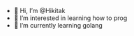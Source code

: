 - 👋 Hi, I’m @Hikitak
- 👀 I’m interested in learning how to prog
- 🌱 I’m currently learning golang

<!---
Hikitak/Hikitak is a ✨ special ✨ repository because its `README.md` (this file) appears on your GitHub profile.
You can click the Preview link to take a look at your changes.
--->
